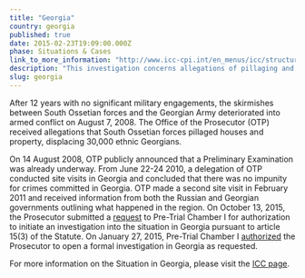 ```yaml
---
title: "Georgia"
country: georgia
published: true
date: 2015-02-23T19:09:00.000Z
phase: Situations & Cases
link_to_more_information: "http://www.icc-cpi.int/en_menus/icc/structure%20of%20the%20court/office%20of%20the%20prosecutor/comm%20and%20ref/pe-ongoing/georgia/Pages/georgia.aspx"
description: "This investigation concerns allegations of pillaging and damage to civilian property resulting from the armed conflict between South Ossetian forces backed by Russia and the Georgian Army. The ICC has a formal investigation opened in Georgia. "
slug: georgia
---
```


After 12 years with no significant military engagements, the skirmishes between South Ossetian forces and the Georgian Army deteriorated into armed conflict on August 7, 2008. The Office of the Prosecutor (OTP) received allegations that South Ossetian forces pillaged houses and property, displacing 30,000 ethnic Georgians.

On 14 August 2008, OTP publicly announced that a Preliminary Examination was already underway. From June 22-24 2010, a delegation of OTP conducted site visits in Georgia and concluded that there was no impunity for crimes committed in Georgia. OTP made a second site visit in February 2011 and received information from both the Russian and Georgian governments outlining what happened in the region. On October 13, 2015, the Prosecutor submitted a [request](https://www.icc-cpi.int/iccdocs/otp/Art_15_Application_Summary-ENG.pdf) to Pre-Trial Chamber I for authorization to initiate an investigation into the situation in Georgia pursuant to article 15(3) of the Statute. On January 27, 2015, Pre-Trial Chamber I [authorized](https://www.icc-cpi.int/iccdocs/doc/doc2195945.pdf) the Prosecutor to open a formal investigation in Georgia as requested.

For more information on the Situation in Georgia, please visit the [ICC page](https://www.icc-cpi.int/en_menus/icc/situations%20and%20cases/situations/ICC-01_15/Pages/default.aspx).

